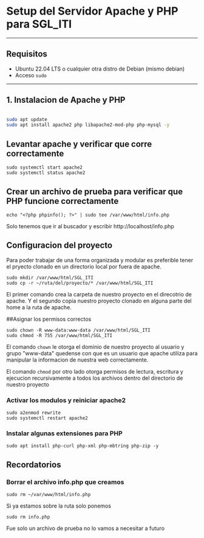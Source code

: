 # Setup del Servidor Apache y PHP para SGL_ITI

---

## Requisitos

 - Ubuntu 22.04 LTS o cualquier otra distro de Debian (mismo debian)
 - Acceso `sudo`

---

## 1. Instalacion de Apache y PHP

```bash

sudo apt update
sudo apt install apache2 php libapache2-mod-php php-mysql -y

```
## Levantar apache y verificar que corre correctamente

```
sudo systemctl start apache2
sudo systemctl status apache2

```
## Crear un archivo de prueba para verificar que PHP funcione correctamente

```
echo "<?php phpinfo(); ?>" | sudo tee /var/www/html/info.php

```
Solo tenemos que ir al buscador y escribir http://localhost/info.php

## Configuracion del proyecto 

Para poder trabajar de una forma organizada y modular es preferible tener el
pryecto clonado en un directorio local por fuera de apache.

```
sudo mkdir /var/www/html/SGL_ITI
sudo cp -r ~/ruta/del/proyecto/* /var/www/html/SGL_ITI

```
El primer comando crea la carpeta de nuestro proyecto en el direcotrio de
apache. Y el segundo copia nuestro proyecto clonado en alguna parte del home
a la ruta de apache.

##Asignar los permisos correctos

```
sudo chown -R www-data:www-data /var/www/html/SGL_ITI
sudo chmod -R 755 /var/www/html/SGL_ITI

```
El comando `chown` le otorga el dominio de nuestro proyecto al usuario y grupo
"www-data" quedense con que es un usuario que apache utiliza para manipular
la informacion de nuestra web correctamente.

El comando `chmod` por otro lado otorga permisos de lectura, escritura y 
ejecucion recursivamente a todos los archivos dentro del directorio de 
nuestro proyecto

### Activar los modulos y reiniciar apache2

```
sudo a2enmod rewrite
sudo systemctl restart apache2

```

### Instalar algunas extensiones para PHP

```
sudo apt install php-curl php-xml php-mbtring php-zip -y

```

## Recordatorios

### Borrar el archivo info.php que creamos

```
sudo rm ~/var/www/html/info.php

```
Si ya estamos sobre la ruta solo ponemos

```
sudo rm info.php

```
Fue solo un archivo de prueba no lo vamos a necesitar a futuro 


